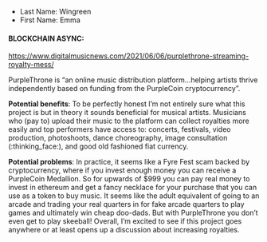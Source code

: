 * Last Name: Wingreen
* First Name: Emma

#### BLOCKCHAIN ASYNC:

https://www.digitalmusicnews.com/2021/06/06/purplethrone-streaming-royalty-mess/

PurpleThrone is “an online music distribution platform…helping artists thrive independently based on funding from the PurpleCoin cryptocurrency”.

**Potential benefits**:
To be perfectly honest I’m not entirely sure what this project is but in theory it sounds beneficial for musical artists. Musicians who (pay to) upload their music to the platform can collect royalties more easily and top performers have access to: concerts, festivals, video production, photoshoots, dance choreography, image consultation (:thinking_face:), and good old fashioned fiat currency.

**Potential problems**:
In practice, it seems like a Fyre Fest scam backed by cryptocurrency, where if you invest enough money you can receive a PurpleCoin Medallion. So for upwards of $999 you can pay real money to invest in ethereum and get a fancy necklace for your purchase that you can use as a token to buy music. It seems like the adult equivalent of going to an arcade and trading your real quarters in for fake arcade quarters to play games and ultimately win cheap doo-dads. But with PurpleThrone you don’t even get to play skeeball!
Overall, I’m excited to see if this project goes anywhere or at least opens up a discussion about increasing royalties.
